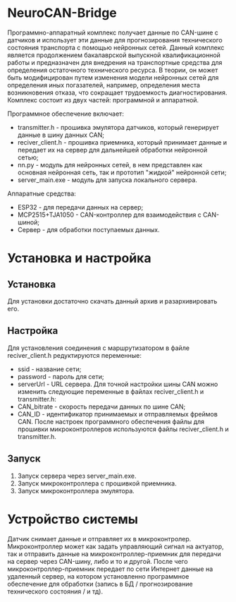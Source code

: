 # NeuroCAN-Bridge
Программно-аппаратный комплекс получает данные по CAN-шине с датчиков и использует эти данные для прогнозирования технического состояния транспорта с помощью нейронных сетей.
Данный комплекс является продолжением бакалаврской выпускной квалификационной работы и предназначен для внедрения на транспортные средства для определения остаточного технического ресурса. В теории, он может быть модифицирован путем изменения модели нейронных сетей для определения иных погазателей, например, определения места возникновения отказа, что сокращает трудоемкость диагностирования.
Комплекс состоит из двух частей: программной и аппаратной.

Программное обеспечение включает:
  - transmitter.h - прошивка эмулятора датчиков, который генерирует данные в шину данных CAN;
  - reciver_client.h - прошивка приемника, который принимает данные и передает их на сервер для дальнейшей обработки нейронной сетью;
  - nn.py - модуль для нейронных сетей, в нем представлен как основная нейронная сеть, так и прототип "жидкой" нейронной сети;
  - server_main.exe - модуль для запуска локального сервера.
    
Аппаратные средства:
  - ESP32 - для передачи данных на сервер;
  - MCP2515+TJA1050 - CAN-контроллер для взаимодействия с CAN-шиной;
  - Сервер - для обработки поступаемых данных.

# Установка и настройка
## Установка
Для установки достаточно скачать данный архив и разархивировать его. 

## Настройка
Для установления соединения с маршрутизатором в файле reciver_client.h редуктируются переменные:
  - ssid - название сети;
  - password - пароль для сети;
  - serverUrl - URL сервера.
Для точной настройки шины CAN можно изменить следующие переменные в файлах reciver_client.h и transmitter.h:
  - CAN_bitrate - скорость передачи данных по шине CAN;
  - CAN_ID - идентификатор принимаемых и отправляемых фреймов CAN.
После настроек программного обеспечения файлы для прошивки микроконтроллеров используются файлы reciver_client.h и transmitter.h.

## Запуск
1. Запуск сервера через server_main.exe.
2. Запуск микроконтроллера с прошивкой приемника.
3. Запуск микроконтроллера эмулятора.

# Устройство системы
Датчик снимает данные и отправляет их в микроконтролер. Микроконтроллер может как задать управляющий сигнал на актуатор, так и отправить данные на микроконтроллер-приемник для передачи на сервер через CAN-шину, либо и то и другой. После чего микроконтроллер-приемник передает по сети Интернет данные на удаленный сервер, на котором установленно программное обеспечение для обработки (запись в БД / прогнозирование технического состояния / и тд).
